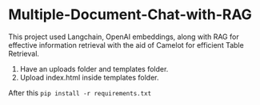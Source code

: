 # Multiple-Document-Chat-with-RAG
This project used Langchain, OpenAI embeddings, along with RAG for effective information retrieval with the aid of Camelot for efficient Table Retrieval.


1. Have an uploads folder and templates folder.
2. Upload index.html inside templates folder.

After this
`pip install -r requirements.txt`
